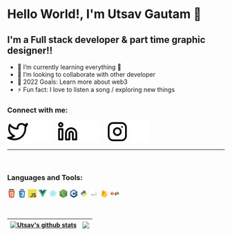 # Hello World!, I'm Utsav Gautam 👋 

## I'm a Full stack developer & part time graphic designer!!

- 🌱 I’m currently learning everything 🤣
- 👯 I’m looking to collaborate with other developer
- 🥅 2022 Goals: Learn more about web3
- ⚡ Fun fact: I love to listen a song / exploring new things


### Connect with me:

[![website](./img/twitter-light.svg)](https://twitter.com/UGtwenty#gh-light-mode-only)
[![website](./img/twitter-dark.svg)](https://twitter.com/UGtwenty#gh-dark-mode-only)
&nbsp;&nbsp;
[![website](./img/linkedin-light.svg)](https://www.linkedin.com/in/utsav-gautam/#gh-light-mode-only)
[![website](./img/linkedin-dark.svg)](https://www.linkedin.com/in/utsav-gautam/#gh-dark-mode-only)
&nbsp;&nbsp;
[![website](./img/instagram-light.svg)](https://www.instagram.com/utsav_._gautam/#gh-light-mode-only)
[![website](./img/instagram-dark.svg)](https://www.instagram.com/utsav_._gautam/#gh-dark-mode-only)

---
<br/>

### Languages and Tools: 

<code><img height="20" src="https://raw.githubusercontent.com/github/explore/80688e429a7d4ef2fca1e82350fe8e3517d3494d/topics/html/html.png"></code>
<code><img height="20" src="https://raw.githubusercontent.com/github/explore/80688e429a7d4ef2fca1e82350fe8e3517d3494d/topics/css/css.png"></code>
<code><img height="20" src="https://raw.githubusercontent.com/github/explore/80688e429a7d4ef2fca1e82350fe8e3517d3494d/topics/javascript/javascript.png"></code>
<code><img height="20" src="https://raw.githubusercontent.com/github/explore/80688e429a7d4ef2fca1e82350fe8e3517d3494d/topics/vue/vue.png"></code>
<code><img height="20" src="https://raw.githubusercontent.com/github/explore/80688e429a7d4ef2fca1e82350fe8e3517d3494d/topics/react/react.png"></code>
<code><img height="20" src="https://raw.githubusercontent.com/github/explore/80688e429a7d4ef2fca1e82350fe8e3517d3494d/topics/nodejs/nodejs.png"></code>
<code><img height="20" src="https://raw.githubusercontent.com/github/explore/80688e429a7d4ef2fca1e82350fe8e3517d3494d/topics/cpp/cpp.png"></code>
<code><img height="20" src="https://raw.githubusercontent.com/github/explore/80688e429a7d4ef2fca1e82350fe8e3517d3494d/topics/python/python.png"></code>
<code><img height="20" src="https://raw.githubusercontent.com/github/explore/80688e429a7d4ef2fca1e82350fe8e3517d3494d/topics/mysql/mysql.png"></code>
<code><img height="20" src="https://raw.githubusercontent.com/github/explore/80688e429a7d4ef2fca1e82350fe8e3517d3494d/topics/firebase/firebase.png"></code>
<code><img height="20" src="https://raw.githubusercontent.com/github/explore/80688e429a7d4ef2fca1e82350fe8e3517d3494d/topics/git/git.png"></code>

<br />


| <a href="https://github.com/anuraghazra/github-readme-stats"><img align="center" src="https://github-readme-stats.vercel.app/api?username=utsav2296&show_icons=true&include_all_commits=true&theme=buefy&hide_border=true" alt="Utsav's github stats" /></a> | <a href="https://github.com/anuraghazra/github-readme-stats"><img align="center" src="https://github-readme-stats.vercel.app/api/top-langs/?username=anuraghazra&layout=compact&theme=buefy&hide_border=true" /></a> |
| ------------- | ------------- |

